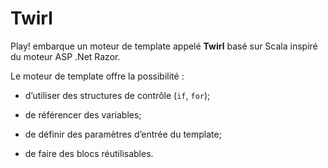 # Twirl

Play! embarque un moteur de template appelé **Twirl** basé sur Scala inspiré du moteur ASP .Net Razor.

Le moteur de template offre la possibilité :

* d’utiliser des structures de contrôle (`if`, `for`);

* de référencer des variables;

* de définir des paramètres d’entrée du template;

* de faire des blocs réutilisables.
